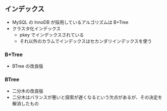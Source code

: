 ## インデックス
- MySQL の InnoDB が採用しているアルゴリズムは B+Tree
- クラスタ化インデックス
    - pkey でインデックスされている
    - それ以外のカラムでインデックスはセカンダリインデックスを使う
### B+Tree
- BTree の改良版
### BTree
- 二分木の改良版
- 二分木はバランスが悪いと探索が遅くなるという欠点があるが、その決定を解消したもの
